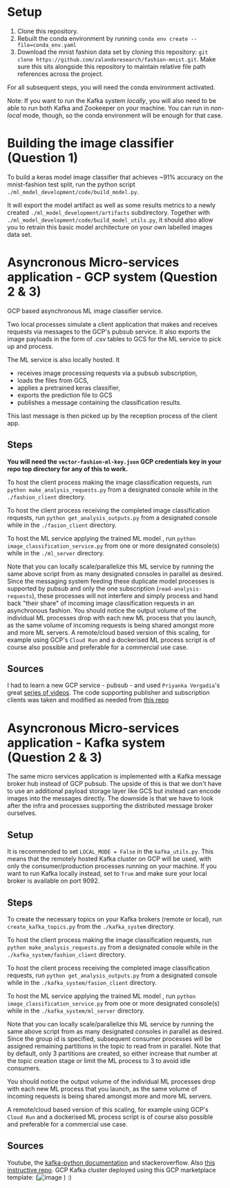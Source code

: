 # Setup

1. Clone this repository.
2. Rebuilt the conda environment by running `conda env create --file=conda_env.yaml`
3. Download the mnist fashion data set by cloning this repository: `git clone https://github.com/zalandoresearch/fashion-mnist.git`. Make sure this sits alongside this repository to maintain relative file path references across the project.

For all subsequent steps, you will need the conda environment activated.

Note: If you want to run the Kafka system *locally*, you will also need to be able to run both Kafka and Zookeeper on your machine. You can run in *non-local* mode, though, so the conda environment will be enough for that case.

# Building the image classifier (Question 1)

To build a keras model image classifier that achieves ~91% accuracy on the mnist-fashion test split, run the python script `./ml_model_development/code/build_model.py`.

It will export the model artifact as well as some results metrics to a newly created `./ml_model_development/artifacts` subdirectory. Together with `./ml_model_development/code/build_model_utils.py`, it should also allow you to retrain this basic model architecture on your own labelled images data set.

# Asyncronous Micro-services application - **GCP** system (Question 2 & 3)

GCP based asynchronous ML image classifier service. 

Two local processes simulate a client application that makes and receives requests via messages to the GCP's pubsub service. 
It also exports the image payloads in the form of .csv tables to GCS for the ML service to pick up and process.

The ML service is also locally hosted. It 
- receives image processing requests via a pubsub subscription, 
- loads the files from GCS, 
- applies a pretrained keras classifier, 
- exports the prediction file to GCS
- publishes a message containing the classification results.

This last message is then picked up by the reception process of the client app.

## Steps

**You will need the `vector-fashion-ml-key.json` GCP credentials key in your repo top directory for any of this to work.**

To host the client process making the image classification requests, run `python make_analysis_requests.py` from a designated console while in the `./fashion_client` directory.

To host the client process receiving the completed image classification requests, run `python get_analysis_outputs.py` from a designated console while in the `./fasion_client` directory.

To host the ML service applying the trained ML model , run `python image_classification_service.py` from one or more designated console(s) while in the `./ml_server` directory.

Note that you can locally scale/parallelize this ML service by running the same above script from as many designated consoles in parallel as desired. 
Since the messaging system feeding these duplicate model processes is supported by pubsub and only the one subscription (`read-analysis-requests`), these processes will not interfere and simply process and hand back "their share" of incoming image classification requests in an asynchronous fashion.
You should notice the output volume of the individual ML processes drop with each new ML process that you launch, as the same volume of incoming requests is being shared amongst more and more ML servers.
A remote/cloud based version of this scaling, for example using GCP's `Cloud Run` and a dockerised ML process script is of course also possible and preferable for a commercial use case.

## Sources

I had to learn a new GCP service - pubsub - and used `Priyanka Vergadia`'s great [series of videos](https://www.youtube.com/watch?v=cvu53CnZmGI).
The code supporting publisher and subscription clients was taken and modified as needed from [this repo](https://github.com/googleapis/python-pubsub/tree/main/samples/snippets/quickstart)

# Asyncronous Micro-services application - **Kafka** system (Question 2 & 3)

The same micro services application is implemented with a Kafka message broker hub instead of GCP pubsub. The upside of this is that we don't have to use an additional payload storage layer like GCS but instead can encode images into the messages directly. The downside is that we have to look after the infra and processes supporting the distributed message broker ourselves.

## Setup

It is recommended to set `LOCAL_MODE = False` in the `kafka_utils.py`. This means that the remotely hosted Kafka cluster on GCP will be used, with only the consumer/production processes running on your machine. If you want to run Kafka locally instead, set to `True` and make sure your local broker is available on port 9092.

## Steps

To create the necessary topics on your Kafka brokers (remote or local), run `create_kafka_topics.py` from the `./kafka_system` directory.

To host the client process making the image classification requests, run `python make_analysis_requests.py` from a designated console while in the `./kafka_system/fashion_client` directory.

To host the client process receiving the completed image classification requests, run `python get_analysis_outputs.py` from a designated console while in the `./kafka_system/fasion_client` directory.

To host the ML service applying the trained ML model , run `python image_classification_service.py` from one or more designated console(s) while in the `./kafka_system/ml_server` directory.

Note that you can locally scale/parallelize this ML service by running the same above script from as many designated consoles in parallel as desired. Since the group id is specified, subsequent consumer processes will be assigned remaining partitions in the topic to read from in parallel. Note that by default, only 3 partitions are created, so either increase that number at the topic creation stage or limit the ML process to 3 to avoid idle consumers.

You should notice the output volume of the individual ML processes drop with each new ML process that you launch, as the same volume of incoming requests is being shared amongst more and more ML servers.

A remote/cloud based version of this scaling, for example using GCP's `Cloud Run` and a dockerised ML process script is of course also possible and preferable for a commercial use case.

## Sources

Youtube, the [kafka-python documentation](https://kafka-python.readthedocs.io/en/master/) and stackeroverflow. Also [this instructive repo](https://github.com/kadnan/Calories-Alert-Kafka.git). GCP Kafka cluster deployed using this GCP marketplace template: (![image](https://user-images.githubusercontent.com/26059962/143345163-d89f992d-44b8-415e-83de-651d48eb7d64.png)
) :)
